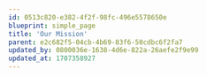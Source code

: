 ```yaml
---
id: 0513c820-e382-4f2f-98fc-496e5578650e
blueprint: simple_page
title: 'Our Mission'
parent: e2c682f5-04cb-4b69-83f6-50cdbc6f2fa7
updated_by: 0800036e-1638-4d6e-822a-26aefe2f9e99
updated_at: 1707358927
---
```

